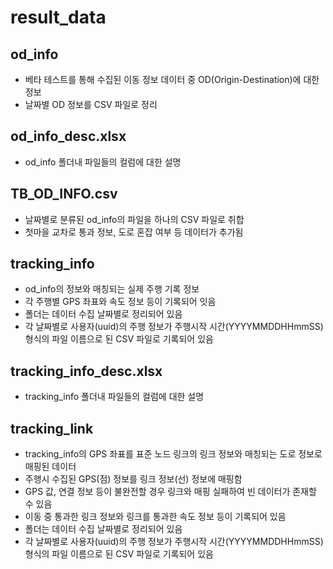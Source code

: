 # result_data

## od_info
* 베타 테스트를 통해 수집된 이동 정보 데이터 중 OD(Origin-Destination)에 대한 정보
* 날짜별 OD 정보를 CSV 파일로 정리

## od_info_desc.xlsx
* od_info 폴더내 파일들의 컬럼에 대한 설명

## TB_OD_INFO.csv
* 날짜별로 분류된 od_info의 파일을 하나의 CSV 파일로 취합
* 첫마을 교차로 통과 정보, 도로 혼잡 여부 등 데이터가 추가됨

## tracking_info
* od_info의 정보와 매칭되는 실제 주행 기록 정보
* 각 주행별 GPS 좌표와 속도 정보 등이 기록되어 잇음
* 폴더는 데이터 수집 날짜별로 정리되어 있음
* 각 날짜별로 사용자(uuid)의 주행 정보가 주행시작 시간(YYYYMMDDHHmmSS) 형식의 파일 이름으로 된 CSV 파일로 기록되어 있음

## tracking_info_desc.xlsx
* tracking_info 폴더내 파일들의 컬럼에 대한 설명

## tracking_link
* tracking_info의 GPS 좌표를 표준 노드 링크의 링크 정보와 매칭되는 도로 정보로 매핑된 데이터
* 주행시 수집된 GPS(점) 정보를 링크 정보(선) 정보에 매핑함
* GPS 값, 연결 정보 등이 불완전할 경우 링크와 매핑 실패하여 빈 데이터가 존재할 수 있음
* 이동 중 통과한 링크 정보와 링크를 통과한 속도 정보 등이 기록되어 있음
* 폴더는 데이터 수집 날짜별로 정리되어 있음
* 각 날짜별로 사용자(uuid)의 주행 정보가 주행시작 시간(YYYYMMDDHHmmSS) 형식의 파일 이름으로 된 CSV 파일로 기록되어 있음